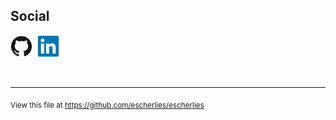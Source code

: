 
## Social

[<img title="GitHub" alt="github-logo" src="https://raw.githubusercontent.com/devicons/devicon/master/icons/github/github-original.svg" width="35">](https://github.com/escherlies)
&nbsp;[<img title="LinkedIn" alt="linkedin-logo" src="https://raw.githubusercontent.com/devicons/devicon/master/icons/linkedin/linkedin-original.svg" width="35">](https://www.linkedin.com/in/enricoscherlies/)

<br>

---

<sub>View this file at https://github.com/escherlies/escherlies</sub>

